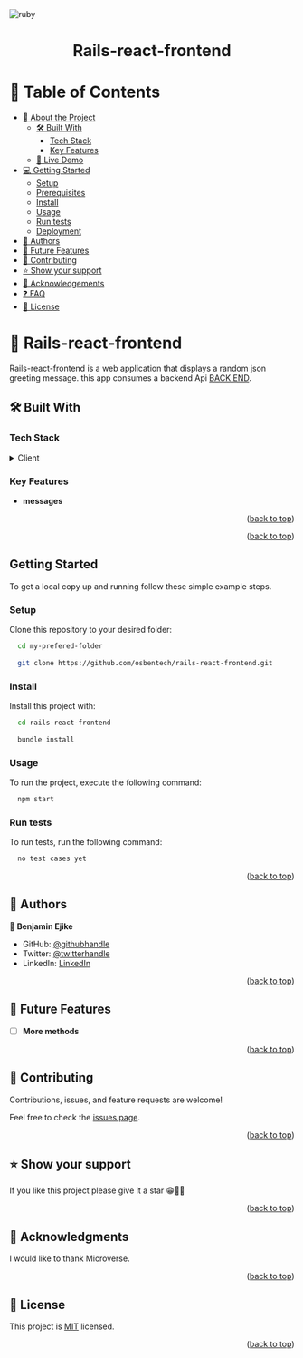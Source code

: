 <img src="https://img.shields.io/badge/rails-%23CC0000.svg?style=for-the-badge&logo=ruby-on-rails&logoColor=white" alt="ruby" height="auto" />

<div align="center">
  <h1><b>Rails-react-frontend</b></h1>
</div>

# 📗 Table of Contents

- [📖 About the Project](#about-project)
  - [🛠 Built With](#built-with)
    - [Tech Stack](#tech-stack)
    - [Key Features](#key-features)
  - [🚀 Live Demo](#live-demo)
- [💻 Getting Started](#getting-started)
  - [Setup](#setup)
  - [Prerequisites](#prerequisites)
  - [Install](#install)
  - [Usage](#usage)
  - [Run tests](#run-tests)
  - [Deployment](#triangular_flag_on_post-deployment)
- [👥 Authors](#authors)
- [🔭 Future Features](#future-features)
- [🤝 Contributing](#contributing)
- [⭐️ Show your support](#support)
- [🙏 Acknowledgements](#acknowledgements)
- [❓ FAQ](#faq)
- [📝 License](#license)

# 📖 Rails-react-frontend <a name="about-project"></a>

  Rails-react-frontend is a  web application that displays a random json greeting message. this app consumes a backend Api [BACK END](https://github.com/osbentech/two-apps-setup.git).

## 🛠 Built With <a name="built-with"></a>

### Tech Stack <a name="tech-stack"></a>

<details>
  <summary>Client</summary>
  <ul>
    <li><a href="https://www.react.dev">React</a></li>
  </ul>
</details>


### Key Features <a name="key-features"></a>

- **messages**

<p align="right">(<a href="#readme-top">back to top</a>)</p>

<p align="right">(<a href="#readme-top">back to top</a>)</p>





## Getting Started

To get a local copy up and running follow these simple example steps.

### Setup

Clone this repository to your desired folder:

```sh
  cd my-prefered-folder
  
  git clone https://github.com/osbentech/rails-react-frontend.git
```

### Install

Install this project with:

```sh
  cd rails-react-frontend
  
  bundle install
```

### Usage

To run the project, execute the following command:

```sh
  npm start
```

### Run tests

To run tests, run the following command:


```sh
  no test cases yet
```

<p align="right">(<a href="#readme-top">back to top</a>)</p>

## 👥 Authors <a name="authors"></a>

👤 **Benjamin Ejike**

- GitHub: [@githubhandle](https://github.com/osbentech)
- Twitter: [@twitterhandle](https://twitter.com/EjikeOsegbo)
- LinkedIn: [LinkedIn](www.linkedin.com/in/benjamin-ejike-632248206)


<p align="right">(<a href="#readme-top">back to top</a>)</p>

## 🔭 Future Features <a name="future-features"></a>


- [ ] **More methods**

<p align="right">(<a href="#readme-top">back to top</a>)</p>

## 🤝 Contributing <a name="contributing"></a>

Contributions, issues, and feature requests are welcome!

Feel free to check the [issues page](https://github.com/osbentech/rails-react-frontend.git/issues).

<p align="right">(<a href="#readme-top">back to top</a>)</p>

## ⭐️ Show your support <a name="support"></a>

If you like this project please give it a star 😁🌟✨

<p align="right">(<a href="#readme-top">back to top</a>)</p>

## 🙏 Acknowledgments <a name="acknowledgements"></a>

I would like to thank Microverse.

<p align="right">(<a href="#readme-top">back to top</a>)</p>


<!-- LICENSE -->

## 📝 License <a name="license"></a>

This project is [MIT](./MIT.md) licensed.

<p align="right">(<a href="#readme-top">back to top</a>)</p>
